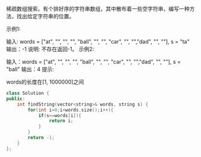 稀疏数组搜索。有个排好序的字符串数组，其中散布着一些空字符串，编写一种方法，找出给定字符串的位置。

示例1:

 输入: words = ["at", "", "", "", "ball", "", "", "car", "", "","dad", "", ""], s = "ta"
 输出：-1
 说明: 不存在返回-1。
示例2:

 输入：words = ["at", "", "", "", "ball", "", "", "car", "", "","dad", "", ""], s = "ball"
 输出：4
提示:

words的长度在[1, 1000000]之间

```cpp
class Solution {
public:
    int findString(vector<string>& words, string s) {
        for(int i=0;i<words.size();i++){
            if(s==words[i]){
                return i;
            }
        }
        return -1;
    }
};
```

